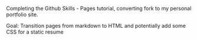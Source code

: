 Completing the Github Skills - Pages tutorial, converting fork to my personal portfolio site. 

Goal: Transition pages from markdown to HTML and potentially add some CSS for a static resume
